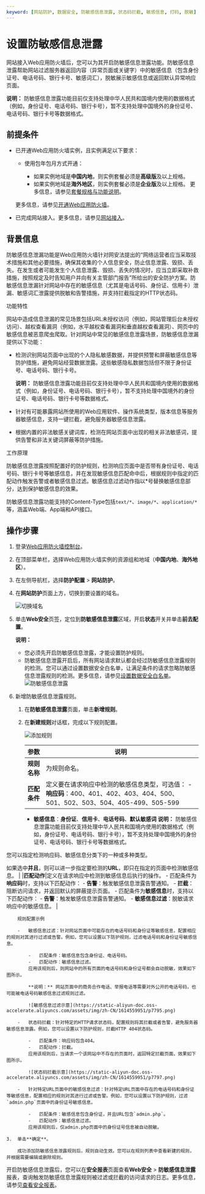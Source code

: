 ```yaml
---
keyword: [网站防护, 数据安全, 防敏感信息泄露, 状态码拦截, 敏感信息, 打码, 脱敏]
---
```


# 设置防敏感信息泄露

网站接入Web应用防火墙后，您可以为其开启防敏感信息泄露功能。防敏感信息泄露帮助网站过滤服务器返回内容（异常页面或关键字）中的敏感信息（包含身份证号、电话号码、银行卡号、敏感词汇），脱敏展示敏感信息或返回默认异常响应页面。

**说明：** 防敏感信息泄露功能目前仅支持处理中华人民共和国境内使用的数据格式（例如，身份证号、电话号码、银行卡号），暂不支持处理中国境外的身份证号、电话号码、银行卡号等数据格式。

## 前提条件

-   已开通Web应用防火墙实例，且实例满足以下要求：

    -   使用包年包月方式开通：

        -   如果实例地域是**中国内地**，则实例套餐必须是**高级版**及以上规格。
        -   如果实例地域是**海外地区**，则实例套餐必须是**企业版**及以上规格。
        更多信息，请参见[套餐规格与功能说明](/intl.zh-CN/产品简介/套餐规格与功能说明.md)。

    更多信息，请参见[开通Web应用防火墙](/intl.zh-CN/计费与开通服务/开通WAF/开通Web应用防火墙.md)。

-   已完成网站接入。更多信息，请参见[网站接入](/intl.zh-CN/接入WAF/CNAME接入/网站接入.md)。

## 背景信息

防敏感信息泄漏功能是Web应用防火墙针对网安法提出的“网络运营者应当采取技术措施和其他必要措施，确保其收集的个人信息安全，防止信息泄露、毁损、丢失。在发生或者可能发生个人信息泄露、毁损、丢失的情况时，应当立即采取补救措施，按照规定及时告知用户并向有关主管部门报告”所给出的安全防护方案。防敏感信息泄漏针对网站中存在的敏感信息（尤其是电话号码、身份证、信用卡）泄漏、敏感词汇泄露提供脱敏和告警措施，并支持拦截指定的HTTP状态码。

功能特性

网站中造成信息泄漏的常见场景包括URL未授权访问（例如，网站管理后台未授权访问）、越权查看漏洞（例如，水平越权查看漏洞和垂直越权查看漏洞）、网页中的敏感信息被恶意爬虫爬取。针对网站中常见的敏感信息泄露场景，防敏感信息泄漏提供以下功能：

-   检测识别网站页面中出现的个人隐私敏感数据，并提供预警和屏蔽敏感信息等防护措施，避免网站经营数据泄露。这些敏感隐私数据包括但不限于身份证号、电话号码、银行卡号。

    **说明：** 防敏感信息泄露功能目前仅支持处理中华人民共和国境内使用的数据格式（例如，身份证号、电话号码、银行卡号），暂不支持处理中国境外的身份证号、电话号码、银行卡号等数据格式。

-   针对有可能暴露网站所使用的Web应用软件、操作系统类型，版本信息等服务器敏感信息，支持一键拦截，避免服务器敏感信息泄露。
-   根据内置的非法敏感关键词库，检测在网站页面中出现的相关非法敏感词，提供告警和非法关键词屏蔽等防护措施。

工作原理

防敏感信息泄露按照配置好的防护规则，检测响应页面中是否带有身份证号、电话号码、银行卡号等敏感信息，并在发现敏感信息匹配命中后，根据规则中指定的匹配动作触发告警或者敏感信息过滤。敏感信息过滤动作指以\*号替换敏感信息部分，达到保护敏感信息的效果。

防敏感信息泄露功能支持的Content-Type包括`text/*`、`image/*`、`application/*`等，涵盖Web端、App端和API接口。

## 操作步骤

1.  登录[Web应用防火墙控制台](https://yundun.console.aliyun.com/?p=waf)。

2.  在顶部菜单栏，选择Web应用防火墙实例的资源组和地域（**中国内地**、**海外地区**）。

3.  在左侧导航栏，选择**防护配置** \> **网站防护**。

4.  在**网站防护**页面上方，切换到要设置的域名。

    ![切换域名](https://static-aliyun-doc.oss-accelerate.aliyuncs.com/assets/img/zh-CN/1924559951/p77231.png)

5.  单击**Web安全**页签，定位到**防敏感信息泄露**区域，开启**状态**开关并单击**前去配置**。

    **说明：**

    -   您必须先开启防敏感信息泄露，才能设置防护规则。
    -   防敏感信息泄露开启后，所有网站请求默认都会经过防敏感信息泄露规则的检测。您可以通过设置数据安全白名单，让满足条件的请求忽略防敏感信息泄露规则的检测。更多信息，请参见[设置数据安全白名单](/intl.zh-CN/网站防护配置/防护白名单/设置数据安全白名单.md)。
    ![防敏感信息泄露](https://static-aliyun-doc.oss-accelerate.aliyuncs.com/assets/img/zh-CN/1614559951/p74237.png)

6.  新增防敏感信息泄露规则。

    1.  在**防敏感信息泄露**页面，单击**新增规则**。

    2.  在**新建规则**对话框，完成以下规则配置。

        ![添加规则](https://static-aliyun-doc.oss-accelerate.aliyuncs.com/assets/img/zh-CN/1643330061/p74239.png)

        |参数|说明|
        |--|--|
        |**规则名称**|为规则命名。|
        |**匹配条件**|定义要在请求响应中检测的敏感信息类型，可选值：         -   **响应码**：400、401、402、403、404、500、501、502、503、504、405-499、505-599
        -   **敏感信息**：**身份证**、**信用卡**、**电话号码**、**默认敏感词**
**说明：** 防敏感信息泄露功能目前仅支持处理中华人民共和国境内使用的数据格式（例如，身份证号、电话号码、银行卡号），暂不支持处理中国境外的身份证号、电话号码、银行卡号等数据格式。

您可以指定检测响应码、敏感信息分类下的一种或多种类型。

如果选中**并且**，则可以进一步指定要检测的**URL**，即只在指定的页面中检测敏感信息。 |
        |**匹配动作**|定义在请求响应中检测到敏感信息后执行的操作。         -   匹配条件为**响应码**时，支持以下匹配动作：
            -   **告警**：触发敏感信息泄露告警通知。
            -   **拦截**：阻断访问请求，并返回默认的屏蔽提示页面。
        -   匹配条件为**敏感信息**时，支持以下匹配动作：
            -   **告警**：触发敏感信息泄露告警通知。
            -   **敏感信息过滤**：脱敏请求响应中的敏感信息。 |

        规则配置示例

        -   敏感信息过滤：针对网站页面中可能存在的电话号码和身份证等敏感信息，配置相应的规则对其进行过滤或告警。例如，您可以设置以下防护规则，过滤电话号码和身份证号敏感信息。

            -   匹配条件：敏感信息包含身份证、电话号码。
            -   匹配动作：敏感信息过滤。
            应用该规则后，则网站中的所有页面的电话号码和身份证号都会自动脱敏，效果如下图所示。

            **说明：** 网站页面中的商务合作电话、举报电话等需要对外公开的电话号码，也可能被电话号码敏感信息过滤规则过滤。

            ![敏感信息过滤示意](https://static-aliyun-doc.oss-accelerate.aliyuncs.com/assets/img/zh-CN/1614559951/p7795.png)

        -   状态码拦截：针对特定的HTTP请求状态码，配置规则将其拦截或者告警，避免服务器敏感信息泄露。例如，您可以设置以下防护规则，拦截HTTP 404状态码。

            -   匹配条件：响应码包含404。
            -   匹配动作：拦截。
            应用该规则后，当请求一个该网站中不存在的页面时，返回特定拦截页面，效果如下图所示。

            ![状态码拦截示意](https://static-aliyun-doc.oss-accelerate.aliyuncs.com/assets/img/zh-CN/1614559951/p7797.png)

        -   针对特定URL页面中的敏感信息过滤：针对特定URL页面中存在的电话号码和身份证等敏感信息，配置相应的规则对其进行过滤或告警。例如，您可以设置以下防护规则，过滤`admin.php`页面中的身份证号敏感信息。

            -   匹配条件：敏感信息包含身份证，并且URL包含`admin.php`。
            -   匹配动作：敏感信息过滤。
            应用该规则后，仅admin.php页面中的身份证号信息被自动脱敏。

    3.  单击**确定**。

        成功添加防敏感信息泄露规则后，规则自动生效。您可以在规则列表中查看新建的规则，并根据需要编辑或删除规则。


开启防敏感信息泄露后，您可以在**安全报表**页面查看**Web安全** \> **防敏感信息泄露**报表，查询触发防敏感信息泄露规则被过滤或拦截的访问请求的日志。更多信息，请参见[查看安全报表](/intl.zh-CN/.md)。

